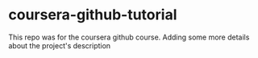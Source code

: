 # coursera-github-tutorial
This repo was for the coursera github course.
Adding some more details about the project's description

